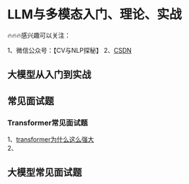 # LLM与多模态入门、理论、实战
🔥🔥🔥感兴趣可以关注：

1、微信公众号：【CV与NLP探秘】
2、[CSDN](https://blog.csdn.net/xddwz?type=blog)<br>


## 大模型从入门到实战

## 常见面试题
### Transformer常见面试题
1、[transformer为什么这么强大](https://blog.csdn.net/xddwz/article/details/136190137?csdn_share_tail=%7B%22type%22%3A%22blog%22%2C%22rType%22%3A%22article%22%2C%22rId%22%3A%22136190137%22%2C%22source%22%3A%22xddwz%22%7D)<br>
2、
## 大模型常见面试题

